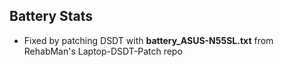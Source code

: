 ## Battery Stats


* Fixed by patching DSDT with **battery_ASUS-N55SL.txt** from RehabMan's Laptop-DSDT-Patch repo